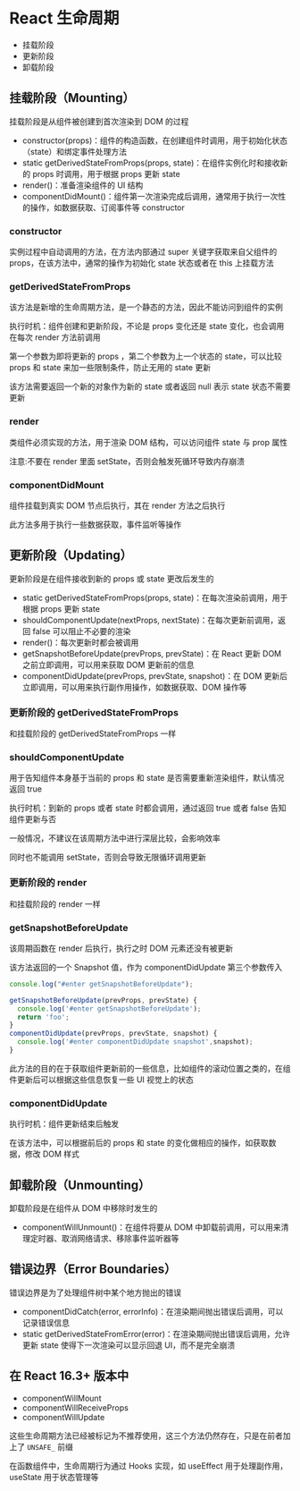 # React 生命周期

- 挂载阶段
- 更新阶段
- 卸载阶段

## 挂载阶段（Mounting）

挂载阶段是从组件被创建到首次渲染到 DOM 的过程

- constructor(props)：组件的构造函数，在创建组件时调用，用于初始化状态（state）和绑定事件处理方法
- static getDerivedStateFromProps(props, state)：在组件实例化时和接收新的 props 时调用，用于根据 props 更新 state
- render()：准备渲染组件的 UI 结构
- componentDidMount()：组件第一次渲染完成后调用，通常用于执行一次性的操作，如数据获取、订阅事件等 constructor

### constructor

实例过程中自动调用的方法，在方法内部通过 super 关键字获取来自父组件的 props，在该方法中，通常的操作为初始化 state 状态或者在 this 上挂载方法

### getDerivedStateFromProps

该方法是新增的生命周期方法，是一个静态的方法，因此不能访问到组件的实例

执行时机：组件创建和更新阶段，不论是 props 变化还是 state 变化，也会调用在每次 render 方法前调用

第一个参数为即将更新的 props ，第二个参数为上一个状态的 state，可以比较 props 和 state 来加一些限制条件，防止无用的 state 更新

该方法需要返回一个新的对象作为新的 state 或者返回 null 表示 state 状态不需要更新

### render

类组件必须实现的方法，用于渲染 DOM 结构，可以访问组件 state 与 prop 属性

注意:不要在 render 里面 setState，否则会触发死循环导致内存崩溃

### componentDidMount

组件挂载到真实 DOM 节点后执行，其在 render 方法之后执行

此方法多用于执行一些数据获取，事件监听等操作

## 更新阶段（Updating）

更新阶段是在组件接收到新的 props 或 state 更改后发生的

- static getDerivedStateFromProps(props, state)：在每次渲染前调用，用于根据 props 更新 state
- shouldComponentUpdate(nextProps, nextState)：在每次更新前调用，返回 false 可以阻止不必要的渲染
- render()：每次更新时都会被调用
- getSnapshotBeforeUpdate(prevProps, prevState)：在 React 更新 DOM 之前立即调用，可以用来获取 DOM 更新前的信息
- componentDidUpdate(prevProps, prevState, snapshot)：在 DOM 更新后立即调用，可以用来执行副作用操作，如数据获取、DOM 操作等

### 更新阶段的 getDerivedStateFromProps

和挂载阶段的 getDerivedStateFromProps 一样

### shouldComponentUpdate

用于告知组件本身基于当前的 props 和 state 是否需要重新渲染组件，默认情况返回 true

执行时机：到新的 props 或者 state 时都会调用，通过返回 true 或者 false 告知组件更新与否

一般情况，不建议在该周期方法中进行深层比较，会影响效率

同时也不能调用 setState，否则会导致无限循环调用更新

### 更新阶段的 render

和挂载阶段的 render 一样

### getSnapshotBeforeUpdate

该周期函数在 render 后执行，执行之时 DOM 元素还没有被更新

该方法返回的一个 Snapshot 值，作为 componentDidUpdate 第三个参数传入

```js
console.log("#enter getSnapshotBeforeUpdate");
```

```js
getSnapshotBeforeUpdate(prevProps, prevState) {
  console.log('#enter getSnapshotBeforeUpdate');
  return 'foo';
}
componentDidUpdate(prevProps, prevState, snapshot) {
  console.log('#enter componentDidUpdate snapshot',snapshot);
}
```

此方法的目的在于获取组件更新前的一些信息，比如组件的滚动位置之类的，在组件更新后可以根据这些信息恢复一些 UI 视觉上的状态

### componentDidUpdate

执行时机：组件更新结束后触发

在该方法中，可以根据前后的 props 和 state 的变化做相应的操作，如获取数据，修改 DOM 样式

## 卸载阶段（Unmounting）

卸载阶段是在组件从 DOM 中移除时发生的

- componentWillUnmount()：在组件将要从 DOM 中卸载前调用，可以用来清理定时器、取消网络请求、移除事件监听器等

## 错误边界（Error Boundaries）

错误边界是为了处理组件树中某个地方抛出的错误

- componentDidCatch(error, errorInfo)：在渲染期间抛出错误后调用，可以记录错误信息
- static getDerivedStateFromError(error)：在渲染期间抛出错误后调用，允许更新 state 使得下一次渲染可以显示回退 UI，而不是完全崩溃

## 在 React 16.3+ 版本中

- componentWillMount
- componentWillReceiveProps
- componentWillUpdate

这些生命周期方法已经被标记为不推荐使用，这三个方法仍然存在，只是在前者加上了 `UNSAFE_` 前缀

在函数组件中，生命周期行为通过 Hooks 实现，如 useEffect 用于处理副作用，useState 用于状态管理等
